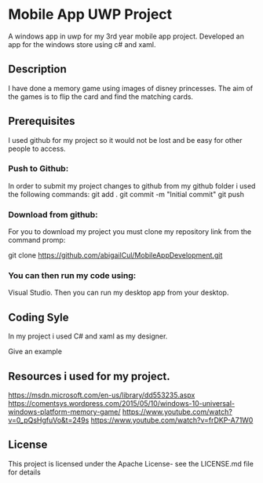 # Mobile App UWP Project
A windows app in uwp for my 3rd year mobile app project. Developed an app for the windows store using c# and xaml.
## Description
I have done a memory game using images of disney princesses. The aim of the games is to flip the card and find the matching cards.

## Prerequisites

I used github for my project so it would not be lost and be easy for other people to access.

### Push to Github:

In order to submit my project changes to github from my github folder i used the following commands:
git add .
git commit -m "Initial commit"
git push

### Download from github:
For you to download my project you must clone my repository link from the command promp:

git clone https://github.com/abigailCul/MobileAppDevelopment.git

### You can then run my code using:
Visual Studio. Then you can run my desktop app from your desktop.

## Coding Syle

In my project i used C# and xaml as my designer.

Give an example

## Resources i used for my project.
https://msdn.microsoft.com/en-us/library/dd553235.aspx
https://comentsys.wordpress.com/2015/05/10/windows-10-universal-windows-platform-memory-game/
https://www.youtube.com/watch?v=0_pQsHgfuVo&t=249s
https://www.youtube.com/watch?v=frDKP-A71W0

## License

This project is licensed under the Apache License- see the LICENSE.md file for details

  
